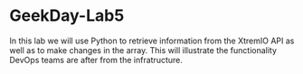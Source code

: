 # GeekDay-Lab5
In this lab we will use Python to retrieve information from the XtremIO API as well as to make changes in the array. This will illustrate the functionality DevOps teams are after from the infratructure.

